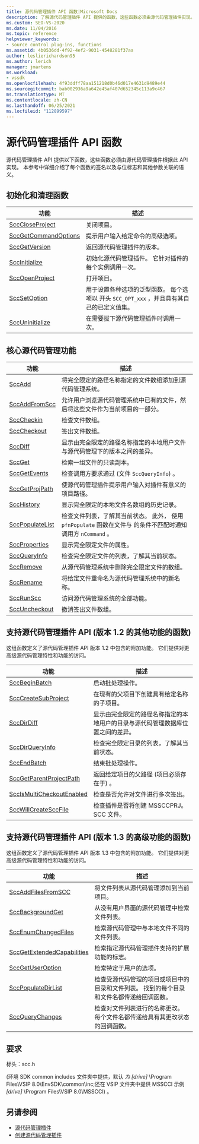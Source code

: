 ```yaml
---
title: 源代码管理插件 API 函数|Microsoft Docs
description: 了解源代码管理插件 API 提供的函数，这些函数必须由源代码管理插件实现。
ms.custom: SEO-VS-2020
ms.date: 11/04/2016
ms.topic: reference
helpviewer_keywords:
- source control plug-ins, functions
ms.assetid: 4b0536dd-4f92-4ef2-9031-4548281f37aa
author: leslierichardson95
ms.author: lerich
manager: jmartens
ms.workload:
- vssdk
ms.openlocfilehash: 4f93ddff78aa151218d0b46d017e4631d9489e44
ms.sourcegitcommit: bab002936a9a642e45af407d652345c113a9c467
ms.translationtype: MT
ms.contentlocale: zh-CN
ms.lasthandoff: 06/25/2021
ms.locfileid: "112899597"
---
```

# <a name="source-control-plug-in-api-functions"></a>源代码管理插件 API 函数
源代码管理插件 API 提供以下函数，这些函数必须由源代码管理插件根据此 API 实现。 本参考中详细介绍了每个函数的签名以及与位标志和其他参数关联的语义。

## <a name="initialization-and-housekeeping-functions"></a>初始化和清理函数

|功能|描述|
|--------------|-----------------|
|[SccCloseProject](../extensibility/scccloseproject-function.md)|关闭项目。|
|[SccGetCommandOptions](../extensibility/sccgetcommandoptions-function.md)|提示用户输入给定命令的高级选项。|
|[SccGetVersion](../extensibility/sccgetversion-function.md)|返回源代码管理插件的版本。|
|[SccInitialize](../extensibility/sccinitialize-function.md)|初始化源代码管理插件。 它针对插件的每个实例调用一次。|
|[SccOpenProject](../extensibility/sccopenproject-function.md)|打开项目。|
|[SccSetOption](../extensibility/sccsetoption-function.md)|用于设置各种选项的泛型函数。 每个选项以 开头 `SCC_OPT_xxx` ，并且具有其自己的已定义值集。|
|[SccUninitialize](../extensibility/sccuninitialize-function.md)|在需要拔下源代码管理插件时调用一次。|

## <a name="core-source-control-functions"></a>核心源代码管理功能

|功能|描述|
|--------------|-----------------|
|[SccAdd](../extensibility/sccadd-function.md)|将完全限定的路径名称指定的文件数组添加到源代码管理系统。|
|[SccAddFromScc](../extensibility/sccaddfromscc-function.md)|允许用户浏览源代码管理系统中已有的文件，然后将这些文件作为当前项目的一部分。|
|[SccCheckin](../extensibility/scccheckin-function.md)|检查文件数组。|
|[SccCheckout](../extensibility/scccheckout-function.md)|签出文件数组。|
|[SccDiff](../extensibility/sccdiff-function.md)|显示由完全限定的路径名称指定的本地用户文件与源代码管理下的版本之间的差异。|
|[SccGet](../extensibility/sccget-function.md)|检索一组文件的只读副本。|
|[SccGetEvents](../extensibility/sccgetevents-function.md)|检查调用方要求通过 (文件 `SccQueryInfo`) 。|
|[SccGetProjPath](../extensibility/sccgetprojpath-function.md)|使源代码管理插件提示用户输入对插件有意义的项目路径。|
|[SccHistory](../extensibility/scchistory-function.md)|显示完全限定的本地文件名数组的历史记录。|
|[SccPopulateList](../extensibility/sccpopulatelist-function.md)|检查文件列表，了解其当前状态。 此外， 使用 `pfnPopulate` 函数在文件与 的条件不匹配时通知调用方 `nCommand` 。|
|[SccProperties](../extensibility/sccproperties-function.md)|显示完全限定文件的属性。|
|[SccQueryInfo](../extensibility/sccqueryinfo-function.md)|检查完全限定文件的列表，了解其当前状态。|
|[SccRemove](../extensibility/sccremove-function.md)|从源代码管理系统中删除完全限定文件的数组。|
|[SccRename](../extensibility/sccrename-function.md)|将给定文件重命名为源代码管理系统中的新名称。|
|[SccRunScc](../extensibility/sccrunscc-function.md)|访问源代码管理系统的全部功能。|
|[SccUncheckout](../extensibility/sccuncheckout-function.md)|撤消签出文件数组。|

## <a name="functions-that-support-additional-capability-version-12-of-the-source-control-plug-in-api"></a>支持源代码管理插件 API (版本 1.2 的其他功能的函数) 
 这组函数定义了源代码管理插件 API 版本 1.2 中包含的附加功能。 它们提供对更高级源代码管理特性和功能的访问。

|功能|描述|
|--------------|-----------------|
|[SccBeginBatch](../extensibility/sccbeginbatch-function.md)|启动批处理操作。|
|[SccCreateSubProject](../extensibility/scccreatesubproject-function.md)|在现有的父项目下创建具有给定名称的子项目。|
|[SccDirDiff](../extensibility/sccdirdiff-function.md)|显示由完全限定的路径名称指定的本地用户的目录与源代码管理数据库位置之间的差异。|
|[SccDirQueryInfo](../extensibility/sccdirqueryinfo-function.md)|检查完全限定目录的列表，了解其当前状态。|
|[SccEndBatch](../extensibility/sccendbatch-function.md)|结束批处理操作。|
|[SccGetParentProjectPath](../extensibility/sccgetparentprojectpath-function.md)|返回给定项目的父路径 (项目必须存在于) 。|
|[SccIsMultiCheckoutEnabled](../extensibility/sccismulticheckoutenabled-function.md)|检查是否允许对文件进行多次签出。|
|[SccWillCreateSccFile](../extensibility/sccwillcreatesccfile-function.md)|检查插件是否将创建 MSSCCPRJ。SCC 文件。|

## <a name="functions-that-support-advanced-capability-version-13-of-the-source-control-plug-in-api"></a>支持源代码管理插件 API (版本 1.3 的高级功能的函数) 
 这组函数定义了源代码管理插件 API 版本 1.3 中包含的附加功能。 它们提供对更高级源代码管理特性和功能的访问。

|功能|描述|
|--------------|-----------------|
|[SccAddFilesFromSCC](../extensibility/sccaddfilesfromscc-function.md)|将文件列表从源代码管理添加到当前项目。|
|[SccBackgroundGet](../extensibility/sccbackgroundget-function.md)|从没有用户界面的源代码管理中检索文件列表。|
|[SccEnumChangedFiles](../extensibility/sccenumchangedfiles-function.md)|检索源代码管理中与本地文件不同的文件列表。|
|[SccGetExtendedCapabilities](../extensibility/sccgetextendedcapabilities-function.md)|检索指定源代码管理插件支持的扩展功能的标志。|
|[SccGetUserOption](../extensibility/sccgetuseroption-function.md)|检索特定于用户的选项。|
|[SccPopulateDirList](../extensibility/sccpopulatedirlist-function.md)|检查受源代码管理的项目或项目中的目录和文件列表。 找到的每个目录和文件名都传递给回调函数。|
|[SccQueryChanges](../extensibility/sccquerychanges-function.md)|检查对文件列表进行的名称更改。 每个文件名都传递给具有其更改状态的回调函数。|

## <a name="requirements"></a>要求
 标头：scc.h

  (环境 SDK common includes 文件夹中提供，默认 *为 [drive]* \Program Files\VSIP 8.0\EnvSDK\common\inc;还在 VSIP 文件夹中提供 MSSCCI 示例 *[drive]* \Program Files\VSIP 8.0\MSSCCI) 。

## <a name="see-also"></a>另请参阅
- [源代码管理插件](../extensibility/source-control-plug-ins.md)
- [创建源代码管理插件](../extensibility/internals/creating-a-source-control-plug-in.md)
